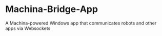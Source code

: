 # Machina-Bridge-App
A Machina-powered Windows app that communicates robots and other apps via Websockets
